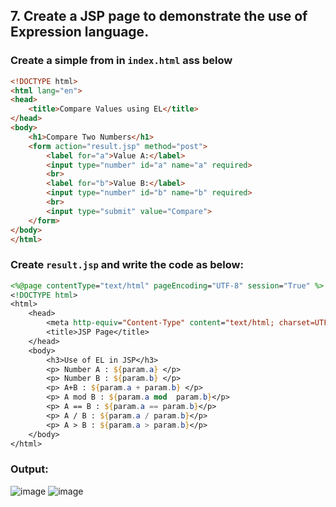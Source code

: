 ##  7. Create a JSP page to demonstrate the use of Expression language.
### Create a simple from in `index.html` ass below
```html
<!DOCTYPE html>
<html lang="en">
<head>
    <title>Compare Values using EL</title>
</head>
<body>
    <h1>Compare Two Numbers</h1>
    <form action="result.jsp" method="post">
        <label for="a">Value A:</label>
        <input type="number" id="a" name="a" required>
        <br>
        <label for="b">Value B:</label>
        <input type="number" id="b" name="b" required>
        <br>
        <input type="submit" value="Compare">
    </form>
</body>
</html>
```

### Create `result.jsp` and write the code as below:
```jsp
<%@page contentType="text/html" pageEncoding="UTF-8" session="True" %>
<!DOCTYPE html>
<html>
    <head>
        <meta http-equiv="Content-Type" content="text/html; charset=UTF-8">
        <title>JSP Page</title>
    </head>
    <body>
        <h3>Use of EL in JSP</h3>
        <p> Number A : ${param.a} </p>
        <p> Number B : ${param.b} </p>
        <p> A+B : ${param.a + param.b} </p>
        <p> A mod B : ${param.a mod  param.b}</p>
        <p> A == B : ${param.a == param.b}</p>
        <p> A / B : ${param.a / param.b}</p>
        <p> A > B : ${param.a > param.b}</p>
    </body>
</html>
```

### Output:
![image](https://github.com/user-attachments/assets/0e0d8a99-dbcc-4490-a8c6-9762d4828fee)
![image](https://github.com/user-attachments/assets/8ef84116-b1f2-42b2-baa9-798ff4fb6dd1)

